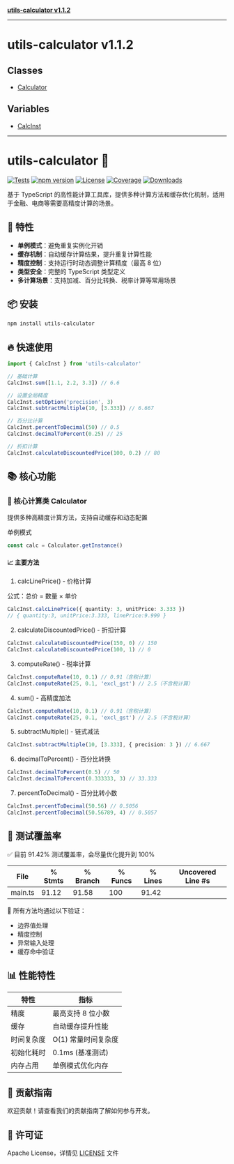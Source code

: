 [**utils-calculator v1.1.2**](README.md)

---

# utils-calculator v1.1.2

## Classes

- [Calculator](classes/Calculator.md)

## Variables

- [CalcInst](variables/CalcInst.md)

---

<!-- TSDOC_START -->

# utils-calculator 🧮

[![Tests](https://img.shields.io/badge/tests-100%25-green)](https://github.com/Fridolph/utils-calculator)
[![npm version](https://img.shields.io/npm/v/utils-calculator)](https://www.npmjs.com/package/utils-calculator)
[![License](https://img.shields.io/npm/l/utils-calculator)](https://github.com/Fridolph/utils-calculator/blob/main/LICENSE)
[![Coverage](https://img.shields.io/badge/coverage-100%25-green)](https://github.com/Fridolph/utils-calculator)
[![Downloads](https://img.shields.io/npm/dm/utils-calculator)](https://www.npmjs.com/package/utils-calculator)

基于 TypeScript 的高性能计算工具库，提供多种计算方法和缓存优化机制，适用于金融、电商等需要高精度计算的场景。

## 🌟 特性

- **单例模式**：避免重复实例化开销
- **缓存机制**：自动缓存计算结果，提升重复计算性能
- **精度控制**：支持运行时动态调整计算精度（最高 8 位）
- **类型安全**：完整的 TypeScript 类型定义
- **多计算场景**：支持加减、百分比转换、税率计算等常用场景

## 📦 安装

```bash
npm install utils-calculator
```

## 🔥 快速使用

```ts
import { CalcInst } from 'utils-calculator'

// 基础计算
CalcInst.sum([1.1, 2.2, 3.3]) // 6.6

// 设置全局精度
CalcInst.setOption('precision', 3)
CalcInst.subtractMultiple(10, [3.333]) // 6.667

// 百分比计算
CalcInst.percentToDecimal(50) // 0.5
CalcInst.decimalToPercent(0.25) // 25

// 折扣计算
CalcInst.calculateDiscountedPrice(100, 0.2) // 80
```

## 📚 核心功能

### 🧮 核心计算类 Calculator

提供多种高精度计算方法，支持自动缓存和动态配置

单例模式

```ts
const calc = Calculator.getInstance()
```

#### 📈 主要方法

1. calcLinePrice() - 价格计算

公式：总价 = 数量 × 单价

```ts
CalcInst.calcLinePrice({ quantity: 3, unitPrice: 3.333 })
// { quantity:3, unitPrice:3.333, linePrice:9.999 }
```

2. calculateDiscountedPrice() - 折扣计算

```ts
CalcInst.calculateDiscountedPrice(150, 0) // 150
CalcInst.calculateDiscountedPrice(100, 1) // 0
```

3. computeRate() - 税率计算

```ts
CalcInst.computeRate(10, 0.1) // 0.91（含税计算）
CalcInst.computeRate(25, 0.1, 'excl_gst') // 2.5（不含税计算）
```

4. sum() - 高精度加法

```ts
CalcInst.computeRate(10, 0.1) // 0.91（含税计算）
CalcInst.computeRate(25, 0.1, 'excl_gst') // 2.5（不含税计算）
```

5. subtractMultiple() - 链式减法

```ts
CalcInst.subtractMultiple(10, [3.333], { precision: 3 }) // 6.667
```

6. decimalToPercent() - 百分比转换

```ts
CalcInst.decimalToPercent(0.5) // 50
CalcInst.decimalToPercent(0.333333, 3) // 33.333
```

7. percentToDecimal() - 百分比转小数

```ts
CalcInst.percentToDecimal(50.56) // 0.5056
CalcInst.percentToDecimal(50.56789, 4) // 0.5057
```

## 🧪 测试覆盖率

✅ 目前 91.42% 测试覆盖率，会尽量优化提升到 100%

| File    | % Stmts | % Branch | % Funcs | % Lines | Uncovered Line #s |
| ------- | ------- | -------- | ------- | ------- | ----------------- |
| main.ts | 91.12   | 91.58    | 100     | 91.42   |

💯 所有方法均通过以下验证：

- 边界值处理
- 精度控制
- 异常输入处理
- 缓存命中验证

## 📊 性能特性

| 特性       | 指标                |
| ---------- | ------------------- |
| 精度       | 最高支持 8 位小数   |
| 缓存       | 自动缓存提升性能    |
| 时间复杂度 | O(1) 常量时间复杂度 |
| 初始化耗时 | 0.1ms (基准测试)    |
| 内存占用   | 单例模式优化内存    |

<!-- TSDOC_END -->

## 🤝 贡献指南

欢迎贡献！请查看我们的贡献指南了解如何参与开发。

## 📄 许可证

Apache License，详情见 [LICENSE](_media/LICENSE) 文件
